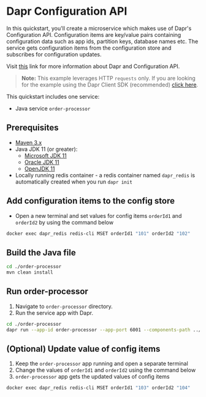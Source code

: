 # Dapr Configuration API

In this quickstart, you'll create a microservice which makes use of Dapr's Configuration API. Configuration items are key/value pairs containing configuration data such as app ids, partition keys, database names etc. The service gets configuration items from the configuration store and subscribes for configuration updates.

Visit [this](https://docs.dapr.io/developing-applications/building-blocks/configuration/) link for more information about Dapr and Configuration API.

> **Note:** This example leverages HTTP `requests` only.  If you are looking for the example using the Dapr Client SDK (recommended) [click here](../sdk/).

This quickstart includes one service:

- Java service `order-processor`

## Prerequisites

- [Maven 3.x](https://maven.apache.org/install.html)
- Java JDK 11 (or greater):
  - [Microsoft JDK 11](https://docs.microsoft.com/en-us/java/openjdk/download#openjdk-11)
  - [Oracle JDK 11](https://www.oracle.com/technetwork/java/javase/downloads/index.html#JDK11)
  - [OpenJDK 11](https://jdk.java.net/11/)
- Locally running redis container - a redis container named `dapr_redis` is automatically created when you run `dapr init`

## Add configuration items to the config store

- Open a new terminal and set values for config items `orderId1` and `orderId2` by using the command below

<!-- STEP
name: Add configuration items
expected_stdout_lines:
  - 'OK'
-->

```bash
docker exec dapr_redis redis-cli MSET orderId1 "101" orderId2 "102"
```

<!-- END_STEP -->

## Build the Java file

<!-- STEP
name: Build Java file
-->

```bash
cd ./order-processor
mvn clean install
```

<!-- END_STEP -->

## Run order-processor

1. Navigate to `order-processor` directory.
2. Run the service app with Dapr.

<!-- STEP
name: Run order-processor service
expected_stdout_lines:
  - '== APP == Configuration for orderId1:{"orderId1":{"value":"101"}}'
  - '== APP == Configuration for orderId2:{"orderId2":{"value":"102"}}'
  - '== APP == App subscribed to config changes with subscription id:'
  - '= APP == App unsubscribed from config changes'
  - '== APP == Shutting down spring app'
  - "Exited App successfully"
expected_stderr_lines:
output_match_mode: substring
match_order: none

-->

```bash
cd ./order-processor
dapr run --app-id order-processor --app-port 6001 --components-path ../../../components -- java -jar target/OrderProcessingService-0.0.1-SNAPSHOT.jar
```

<!-- END_STEP -->

## (Optional) Update value of config items

1. Keep the `order-processor` app running and open a separate terminal
2. Change the values of `orderId1` and `orderId2` using the command below
3. `order-processor` app gets the updated values of config items

<!-- STEP
name: Update config items
-->

```bash
docker exec dapr_redis redis-cli MSET orderId1 "103" orderId2 "104"
```

<!--END_STEP -->